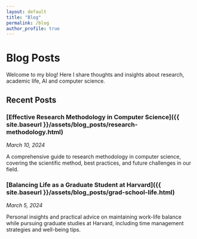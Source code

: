```yaml
---
layout: default
title: "Blog"
permalink: /blog
author_profile: true
---
```


# Blog Posts

Welcome to my blog! Here I share thoughts and insights about research, academic life, AI and computer science.

## Recent Posts

### [Effective Research Methodology in Computer Science]({{ site.baseurl }}/assets/blog_posts/research-methodology.html)
*March 10, 2024*

A comprehensive guide to research methodology in computer science, covering the scientific method, best practices, and future challenges in our field.

### [Balancing Life as a Graduate Student at Harvard]({{ site.baseurl }}/assets/blog_posts/grad-school-life.html)
*March 5, 2024*

Personal insights and practical advice on maintaining work-life balance while pursuing graduate studies at Harvard, including time management strategies and well-being tips.
